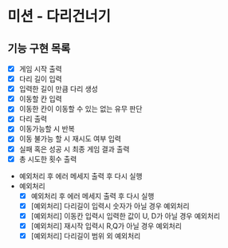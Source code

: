 # 미션 - 다리건너기

## 기능 구현 목록
- [X] 게임 시작 출력
- [X] 다리 길이 입력
- [X] 입력한 길이 만큼 다리 생성
- [X] 이동할 칸 입력
- [X] 이동한 칸이 이동할 수 있는 없는 유무 판단
- [X] 다리 출력
- [X] 이동가능할 시 반복
- [X] 이동 불가능 할 시 재시도 여부 입력
- [X] 실패 혹은 성공 시 최종 게임 결과 출력
- [X] 총 시도한 횟수 출력
- 예외처리 후 에러 메세지 출력 후 다시 실행
- 예외처리
  - [X] 예외처리 후 에러 메세지 출력 후 다시 실행
  - [X] [예외처리] 다리길이 입력시 숫자가 아닐 경우 예외처리
  - [X] [예외처리] 이동칸 입력시 입력한 값이 U, D가 아닐 경우 예외처리
  - [X] [예외처리] 재시작 입력시 R,Q가 아닐 경우 예외처리
  - [X] [예외처리] 다리길이 범위 외 예외처리